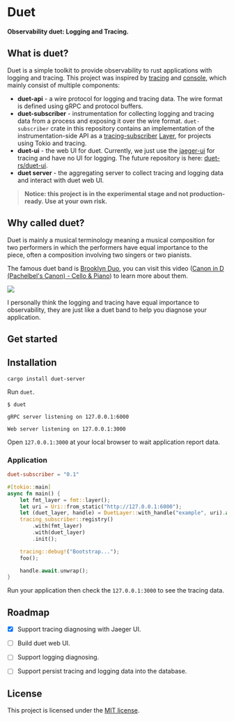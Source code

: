 # Duet

**Observability duet: Logging and Tracing.**

## What is duet?

Duet is a simple toolkit to provide observability to rust applications with logging and tracing. This project was inspired by [tracing](https://github.com/tokio-rs/tracing) and [console](https://github.com/tokio-rs/console), which mainly consist of multiple components:

- **duet-api** - a wire protocol for logging and tracing data. The wire format is defined using gRPC and protocol buffers.
- **duet-subscriber** - instrumentation for collecting logging and tracing data from a process and exposing it over the wire format. `duet-subscriber` crate in this repository contains an implementation of the instrumentation-side API as a [tracing-subscriber](https://crates.io/crates/tracing-subscriber) [Layer](https://docs.rs/tracing-subscriber/latest/tracing_subscriber/layer/trait.Layer.html), for projects using Tokio and tracing.
- **duet-ui** - the web UI for duet. Currently, we just use the [jaeger-ui](https://github.com/jaegertracing/jaeger-ui) for tracing and have no UI for logging. The future repository is here: [duet-rs/duet-ui](https://github.com/duet-rs/duet-ui).
- **duet server** - the aggregating server to collect tracing and logging data and interact with duet web UI.

> **Notice: this project is in the experimental stage and not production-ready. Use at your own risk.**

## Why called duet?

Duet is mainly a musical terminology meaning a musical composition for two performers in which the performers have equal importance to the piece, often a composition involving two singers or two pianists.

The famous duet band is [Brooklyn Duo](https://www.youtube.com/c/BrooklynDuo), you can visit this video ([Canon in D (Pachelbel's Canon) - Cello & Piano](https://www.youtube.com/watch?v=Ptk_1Dc2iPY)) to learn more about them.

![](https://i.ytimg.com/vi/Ptk_1Dc2iPY/maxresdefault.jpg)

I personally think the logging and tracing have equal importance to observability, they are just like a duet band to help you diagnose your application.

## Get started

## Installation

```
cargo install duet-server
```

Run `duet`.

```
$ duet                                  

gRPC server listening on 127.0.0.1:6000

Web server listening on 127.0.0.1:3000
```
Open `127.0.0.1:3000` at your local browser to wait application report data.

### Application

```toml
duet-subscriber = "0.1"
```

```rs
#[tokio::main]
async fn main() {
    let fmt_layer = fmt::layer();
    let uri = Uri::from_static("http://127.0.0.1:6000");
    let (duet_layer, handle) = DuetLayer::with_handle("example", uri).await;
    tracing_subscriber::registry()
        .with(fmt_layer)
        .with(duet_layer)
        .init();

    tracing::debug!("Bootstrap...");
    foo();

    handle.await.unwrap();
}
```

Run your application then check the `127.0.0.1:3000` to see the tracing data.

## Roadmap

- [x] Support tracing diagnosing with Jaeger UI.

- [ ] Build duet web UI.

- [ ] Support logging diagnosing.

- [ ] Support persist tracing and logging data into the database.

## License

This project is licensed under the [MIT license](./LICENSE).
